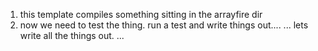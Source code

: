 1. this template compiles something sitting in the arrayfire dir
2. now we need to test the thing. run a test and write things out....
   ... lets write all the things out. ...
